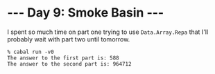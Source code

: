 # --- Day 9: Smoke Basin ---

I spent so much time on part one trying to use `Data.Array.Repa` that
I'll probably wait with part two until tomorrow.

```
% cabal run -v0
The answer to the first part is: 588
The answer to the second part is: 964712
```
